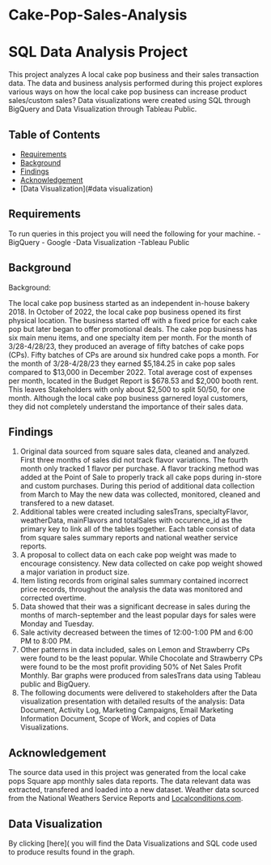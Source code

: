 # Cake-Pop-Sales-Analysis

# SQL Data Analysis Project

This project analyzes A local cake pop business and their sales transaction data. The data and business analysis performed during this project explores various ways on how the local cake pop business can increase product sales/custom sales? Data visualizations were created using SQL through BigQuery and Data Visualization through Tableau Public. 

## Table of Contents
+ [Requirements](#requirements)
+ [Background](#background)
+ [Findings](#findings)
+ [Acknowledgement](#Acknowledgement)
+ [Data Visualization](#data visualization)

## Requirements
To run queries in this project you will need the following for your machine.
-BigQuery - Google
-Data Visualization -Tableau Public

## Background
Background: 

The local cake pop business started as an independent in-house bakery 2018. In October of 2022, the local cake pop business opened its first physical location. The business started off with a fixed price for each cake pop but later began to offer promotional deals. The cake pop business has six main menu items, and one specialty item per month. For the month of 3/28-4/28/23, they produced an average of fifty batches of cake pops (CPs). Fifty batches of CPs are around six hundred cake pops a month. For the month of 3/28-4/28/23 they earned $5,184.25 in cake pop sales compared to $13,000 in December 2022. Total average cost of expenses per month, located in the Budget Report is $678.53 and $2,000 booth rent.  This leaves Stakeholders with only about $2,500 to split 50/50, for one month. Although the local cake pop business garnered loyal customers, they did not completely understand the importance of their sales data. 

## Findings
1. Original data sourced from square sales data, cleaned and analyzed. First three months of sales did not track flavor variations. The fourth month only tracked 1 flavor per purchase. A flavor tracking method was added at the Point of Sale to properly track all cake pops during in-store and custom purchases. During this period of additional data collection from March to May the new data was collected, monitored, cleaned and transfered to a new dataset.
2. Additional tables were created including salesTrans, specialtyFlavor, weatherData, mainFlavors and totalSales with occurence_id as the primary key to link all of the tables together. Each table consist of data from square sales summary reports and national weather service reports.
3. A proposal to collect data on each cake pop weight was made to encourage consistency. New data collected on cake pop weight showed a major variation in product size.
4. Item listing records from original sales summary contained incorrect price records, throughout the analysis the data was monitored and corrected overtime.
5. Data showed that their was a significant decrease in sales during the months of march-september and the least popular days for sales were Monday and Tuesday.
6. Sale activity decreased between the times of 12:00-1:00 PM and 6:00 PM to 8:00 PM.
7. Other patterns in data included, sales on Lemon and Strawberry CPs were found to be the least popular. While Chocolate and Strawberry CPs were found to be the most profit providing 50% of Net Sales Profit Monthly. Bar graphs were produced from salesTrans data using Tableau public and BigQuery.
8. The following documents were delivered to stakeholders after the Data visualization presentation with detailed results of the analysis: Data Document, Activity Log, Marketing Campaigns, Email Marketing Information Document, Scope of Work, and copies of Data Visualizations.

## Acknowledgement
The source data used in this project was generated from the local cake pops Square app monthly sales data reports. The data relevant data was extracted, transfered and loaded into a new dataset. Weather data sourced from the National Weathers Service Reports and [Localconditions.com](https://www.localconditions.com/weather-kenwood-ohio/oh334/past.php).

## Data Visualization
By clicking [here]( you will find the Data Visualizations and SQL code used to produce results found in the graph.

